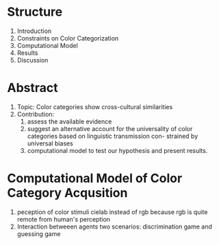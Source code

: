 # Structure
1. Introduction
2. Constraints on Color Categorization
3. Computational Model
4. Results
5. Discussion

# Abstract
1. Topic: Color categories show cross-cultural similarities
2. Contribution: 
   1. assess the available evidence
   2. suggest an alternative account for the universality of color categories based on linguistic transmission con- strained by universal biases
   3. computational model to test our hypothesis and present results.

# Computational Model of Color Category Acqusition
1. peception of color stimuli
   cielab instead of rgb because rgb is quite remote from human's perception
2. Interaction betweeen agents
   two scenarios: discrimination game and guessing game
